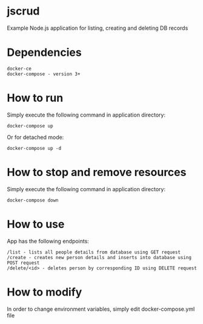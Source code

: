 # jscrud

Example Node.js application for listing, creating and deleting DB records

# Dependencies

```
docker-ce
docker-compose - version 3+
```

# How to run

Simply execute the following command in application directory:
```
docker-compose up
```
Or for detached mode:
```
docker-compose up -d
```

# How to stop and remove resources

Simply execute the following command in application directory:
```
docker-compose down
```
# How to use

App has the following endpoints:
```
/list - lists all people details from database using GET request
/create - creates new person details and inserts into database using POST request
/delete/<id> - deletes person by corresponding ID using DELETE request
```
# How to modify

In order to change environment variables, simply edit docker-compose.yml file

